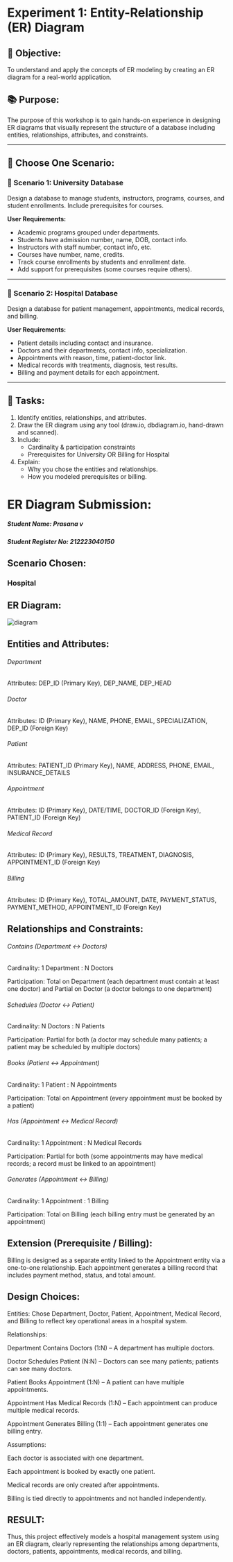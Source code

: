 # Experiment 1: Entity-Relationship (ER) Diagram

## 🎯 Objective:
To understand and apply the concepts of ER modeling by creating an ER diagram for a real-world application.

## 📚 Purpose:
The purpose of this workshop is to gain hands-on experience in designing ER diagrams that visually represent the structure of a database including entities, relationships, attributes, and constraints.

---

## 🧪 Choose One Scenario:

### 🔹 Scenario 1: University Database
Design a database to manage students, instructors, programs, courses, and student enrollments. Include prerequisites for courses.

**User Requirements:**
- Academic programs grouped under departments.
- Students have admission number, name, DOB, contact info.
- Instructors with staff number, contact info, etc.
- Courses have number, name, credits.
- Track course enrollments by students and enrollment date.
- Add support for prerequisites (some courses require others).

---

### 🔹 Scenario 2: Hospital Database
Design a database for patient management, appointments, medical records, and billing.

**User Requirements:**
- Patient details including contact and insurance.
- Doctors and their departments, contact info, specialization.
- Appointments with reason, time, patient-doctor link.
- Medical records with treatments, diagnosis, test results.
- Billing and payment details for each appointment.

---

## 📝 Tasks:
1. Identify entities, relationships, and attributes.
2. Draw the ER diagram using any tool (draw.io, dbdiagram.io, hand-drawn and scanned).
3. Include:
   - Cardinality & participation constraints
   - Prerequisites for University OR Billing for Hospital
4. Explain:
   - Why you chose the entities and relationships.
   - How you modeled prerequisites or billing.

# ER Diagram Submission:

##### Student Name: Prasana v

##### Student Register No: 212223040150

## Scenario Chosen:

### Hospital 

## ER Diagram:

![diagram](https://github.com/user-attachments/assets/d0accfa2-65c2-4d04-b353-5c37fc318969)

## Entities and Attributes:

###### Department

Attributes: DEP_ID (Primary Key), DEP_NAME, DEP_HEAD

###### Doctor

Attributes: ID (Primary Key), NAME, PHONE, EMAIL, SPECIALIZATION, DEP_ID (Foreign Key)

###### Patient

Attributes: PATIENT_ID (Primary Key), NAME, ADDRESS, PHONE, EMAIL, INSURANCE_DETAILS

###### Appointment

Attributes: ID (Primary Key), DATE/TIME, DOCTOR_ID (Foreign Key), PATIENT_ID (Foreign Key)

###### Medical Record

Attributes: ID (Primary Key), RESULTS, TREATMENT, DIAGNOSIS, APPOINTMENT_ID (Foreign Key)

###### Billing

Attributes: ID (Primary Key), TOTAL_AMOUNT, DATE, PAYMENT_STATUS, PAYMENT_METHOD, APPOINTMENT_ID (Foreign Key)
 

## Relationships and Constraints:

###### Contains (Department ↔ Doctors)

Cardinality: 1 Department : N Doctors

Participation: Total on Department (each department must contain at least one doctor) and Partial on Doctor (a doctor belongs to one department)

###### Schedules (Doctor ↔ Patient)

Cardinality: N Doctors : N Patients

Participation: Partial for both (a doctor may schedule many patients; a patient may be scheduled by multiple doctors)

###### Books (Patient ↔ Appointment)

Cardinality: 1 Patient : N Appointments

Participation: Total on Appointment (every appointment must be booked by a patient)

###### Has (Appointment ↔ Medical Record)

Cardinality: 1 Appointment : N Medical Records

Participation: Partial for both (some appointments may have medical records; a record must be linked to an appointment)

###### Generates (Appointment ↔ Billing)

Cardinality: 1 Appointment : 1 Billing

Participation: Total on Billing (each billing entry must be generated by an appointment)

## Extension (Prerequisite / Billing):

Billing is designed as a separate entity linked to the Appointment entity via a one-to-one relationship. Each appointment generates a billing record that includes payment method, status, and total amount.

## Design Choices:

Entities: Chose Department, Doctor, Patient, Appointment, Medical Record, and Billing to reflect key operational areas in a hospital system.

Relationships:

Department Contains Doctors (1:N) – A department has multiple doctors.

Doctor Schedules Patient (N:N) – Doctors can see many patients; patients can see many doctors.

Patient Books Appointment (1:N) – A patient can have multiple appointments.

Appointment Has Medical Records (1:N) – Each appointment can produce multiple medical records.

Appointment Generates Billing (1:1) – Each appointment generates one billing entry.

Assumptions:

Each doctor is associated with one department.

Each appointment is booked by exactly one patient.

Medical records are only created after appointments.

Billing is tied directly to appointments and not handled independently.

## RESULT:

Thus, this project effectively models a hospital management system using an ER diagram, clearly representing the relationships among departments, doctors, patients, appointments, medical records, and billing.
